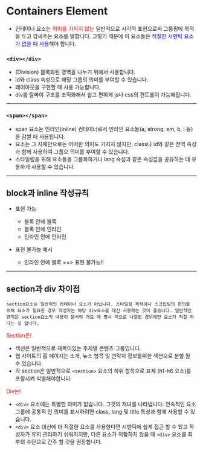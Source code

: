# Containers Element
- 컨테이너 요소는 <span style="color:red">의미를 가지지 않는</span> 일반적으로 시각적 표현으로써 그룹핑에 목적을 두고 감싸주는 요소를 말합니다.
그렇기 때문에 이 요소들은 <span style="color:blue">적절한 시멘틱 요소가 없을 때 사용</span>해야 합니다.

### `<div></div>`
- (Division) 블록화된 영역을 나누기 위해서 사용합니다.
- id와 class 속성으로 해당 그룹의 의미를 부여할 수 있습니다.
- 레이아웃을 구현할 때 사용 가능합니다.
- div를 잘짜야 구조를 조직화해서 쉽고 편하게 js나 css의 컨트롤이 가능해집니다.
---

### `<span></span>`
- span 요소는 인라인(inline) 컨테이너로서 인라인 요소들(a, strong, em, b, i 등)을 감쌀 때 사용됩니다.
- 요소는 그 자체만으로는 어떠한 의미도 가지지 않지만, class나 id와 같은 전역 속성과 함께 사용하여 그룹으 의미를 부여할 수 있습니다.
- 스타일링을 위해 요소들을 그룹화하거나 lang 속성과 같은 속성값을 공유하는 데 유용하게 사용할 수 있습니다.
---

## block과 inline 작성규칙
- 표현 가능
    - 블록 안에 블록
    - 블록 안에 인라인
    - 인라인 안에 인라인

- 표현 불가능 예시
    - 인라인 안에 블록 ==> 표현 불가능!!
---

## section과 div 차이점
```
section요소는 일반적인 컨테이너 요소가 아닙니다. 스타일링 목적이나 스크립팅의 편의를 위해 요소가 필요한 경우 작성자는 해당 div요소를 대신 사용하는 것이 좋습니다. 일반적인 규칙은 section요소의 내용이 문서의 개요 에 명시 적으로 나열된 경우에만 요소가 적절 하다는 것 입니다.
```
<span style="color:red">Section은!</span>
 -  섹션은 일반적으로 제목이있는 주제별 콘텐츠 그룹입니다.
 -  웹 사이트의 홈 페이지는 소개, 뉴스 항목 및 연락처 정보를위한 섹션으로 분할 될 수 있습니다.
 -  각 section은 일반적으로 `<section>` 요소의 하위 항목으로 표제 (h1-h6 요소)를 포함시켜 식별해야합니다.

<span style="color:red">Div는!</span>
- `<div>` 요소에는 특별한 의미가 없습니다. 그것의 자녀를 나타냅니다. 연속적인 요소 그룹에 공통적 인 의미를 표시하려면 class, lang 및 title 특성과 함께 사용할 수 있습니다.
- `<div>` 요소 대신에 더 적절한 요소를 사용한다면 시멘틱에 쉽게 접근 할 수 있고 작성자가 유지 관리하기 쉬워지지만, 다른 요소가 적합하지 않을 때 `<div>` 요소를 최후의 수단으로 간주 할 것을 권장합니다.
